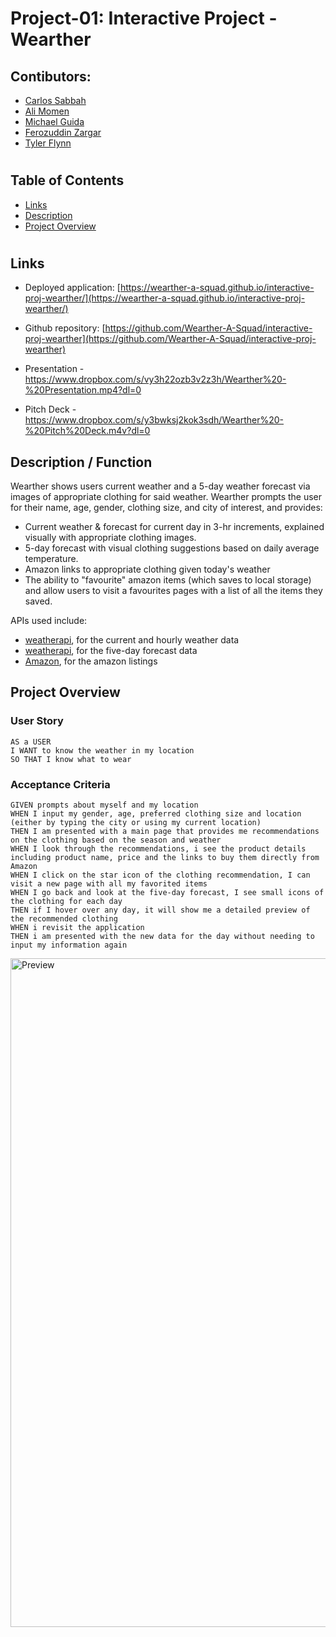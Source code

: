 # Project-01: Interactive Project - Wearther

## Contibutors:

- [Carlos Sabbah](https://github.com/csabbah)
- [Ali Momen](https://github.com/alimomen10)
- [Michael Guida](https://github.com/pot-of-coffee)
- [Ferozuddin Zargar](https://github.com/FalconView)
- [Tyler Flynn](https://github.com/tyler94flynn)

#

## Table of Contents

- [Links](#links)
- [Description](#description)
- [Project Overview](#project-overview)

#

## Links

- Deployed application: [https://wearther-a-squad.github.io/interactive-proj-wearther/](https://wearther-a-squad.github.io/interactive-proj-wearther/)

- Github repository: [https://github.com/Wearther-A-Squad/interactive-proj-wearther](https://github.com/Wearther-A-Squad/interactive-proj-wearther)

- Presentation - https://www.dropbox.com/s/vy3h22ozb3v2z3h/Wearther%20-%20Presentation.mp4?dl=0

- Pitch Deck - https://www.dropbox.com/s/y3bwksj2kok3sdh/Wearther%20-%20Pitch%20Deck.m4v?dl=0

## Description / Function

Wearther shows users current weather and a 5-day weather forecast via images of appropriate clothing for said weather. Wearther prompts the user for their name, age, gender, clothing size, and city of interest, and provides:

- Current weather & forecast for current day in 3-hr increments, explained visually with appropriate clothing images.
- 5-day forecast with visual clothing suggestions based on daily average temperature.
- Amazon links to appropriate clothing given today's weather
- The ability to "favourite" amazon items (which saves to local storage) and allow users to visit a favourites pages with a list of all the items they saved.

APIs used include:

- [weatherapi](https://www.weatherapi.com/weather/), for the current and hourly weather data
- [weatherapi](https://www.weatherapi.com/weather/), for the five-day forecast data
- [Amazon](https://rapidapi.com/restyler/api/amazon23/details), for the amazon listings

## Project Overview

### User Story

```
AS a USER
I WANT to know the weather in my location
SO THAT I know what to wear
```

### Acceptance Criteria

```
GIVEN prompts about myself and my location
WHEN I input my gender, age, preferred clothing size and location (either by typing the city or using my current location)
THEN I am presented with a main page that provides me recommendations on the clothing based on the season and weather
WHEN I look through the recommendations, i see the product details including product name, price and the links to buy them directly from Amazon
WHEN I click on the star icon of the clothing recommendation, I can visit a new page with all my favorited items
WHEN I go back and look at the five-day forecast, I see small icons of the clothing for each day
THEN if I hover over any day, it will show me a detailed preview of the recommended clothing
WHEN i revisit the application
THEN i am presented with the new data for the day without needing to input my information again

```

<img width="1070" alt="Preview" src="https://user-images.githubusercontent.com/91699101/162587585-4e35b9cc-e870-49c2-8557-3f05a11576ed.png">

